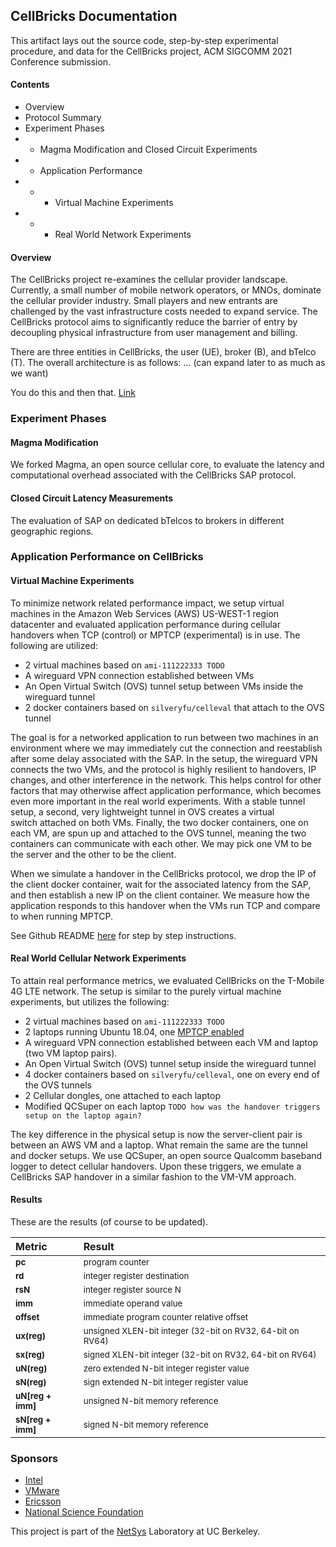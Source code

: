 ## CellBricks Documentation

This artifact lays out the source code, step-by-step experimental procedure, 
and data for the CellBricks project, ACM SIGCOMM 2021 Conference submission.

#### Contents

- Overview
- Protocol Summary
- Experiment Phases
- - Magma Modification and Closed Circuit Experiments
- - Application Performance
- - - Virtual Machine Experiments
- - - Real World Network Experiments


#### Overview

The CellBricks project re-examines the cellular provider landscape. Currently, a small number of 
mobile network operators, or MNOs, dominate the cellular provider industry. Small players and new 
entrants are challenged by the vast infrastructure costs needed to expand service. The CellBricks 
protocol aims to significantly reduce the barrier of entry by decoupling physical infrastructure 
from user management and billing.

There are three entities in CellBricks, the user (UE), broker (B), and bTelco (T). The overall 
architecture is as follows: ... (can expand later to as much as we want)

You do this and then that. [Link](/artifact1/subpage)

### Experiment Phases

#### Magma Modification

We forked Magma, an open source cellular core, to evaluate the latency and 
computational overhead associated with the CellBricks SAP protocol.

#### Closed Circuit Latency Measurements

The evaluation of SAP on dedicated bTelcos to brokers in different geographic regions.

### Application Performance on CellBricks

#### Virtual Machine Experiments

To minimize network related performance impact, we setup virtual machines in the Amazon Web Services
(AWS) US-WEST-1 region datacenter and evaluated application performance during cellular handovers 
when TCP (control) or MPTCP (experimental) is in use. The following are utilized:

- 2 virtual machines based on `ami-111222333 TODO`
- A wireguard VPN connection established between VMs
- An Open Virtual Switch (OVS) tunnel setup between VMs inside the wireguard tunnel
- 2 docker containers based on `silveryfu/celleval` that attach to the OVS tunnel

The goal is for a networked application to run between two machines in an environment where we 
may immediately cut the connection and reestablish after some delay associated with the SAP. In 
the setup, the wireguard VPN connects the two VMs, and the protocol is highly resilient to handovers, 
IP changes, and other interference in the network. This helps control for other factors that may 
otherwise affect application performance, which becomes even more important in the real world 
experiments. With a stable tunnel setup, a second, very lightweight tunnel in OVS creates a virtual  
switch attached on both VMs. Finally, the two docker containers, one on each VM, are spun up and 
attached to the OVS tunnel, meaning the two containers can communicate with each other. We may pick 
one VM to be the server and the other to be the client.

When we simulate a handover in the CellBricks protocol, we drop the IP of the client docker container, 
wait for the associated latency from the SAP, and then establish a new IP on the client container. We 
measure how the application responds to this handover when the VMs run TCP and compare to when running 
MPTCP.

See Github README [here](https://github.com/cellbricks/emulation/tree/master/ho_proxy) for step by step instructions.

#### Real World Cellular Network Experiments

To attain real performance metrics, we evaluated CellBricks on the T-Mobile 4G LTE network. The 
setup is similar to the purely virtual machine experiments, but utilizes the following:

- 2 virtual machines based on `ami-111222333 TODO`
- 2 laptops running Ubuntu 18.04, one [MPTCP enabled](https://multipath-tcp.org/pmwiki.php/Users/HowToInstallMPTCP?)
- A wireguard VPN connection established between each VM and laptop (two VM laptop pairs).
- An Open Virtual Switch (OVS) tunnel setup inside the wireguard tunnel
- 4 docker containers based on `silveryfu/celleval`, one on every end of the OVS tunnels
- 2 Cellular dongles, one attached to each laptop
- Modified QCSuper on each laptop `TODO how was the handover triggers setup on the laptop again?`

The key difference in the physical setup is now the server-client pair is between an AWS VM and a laptop. 
What remain the same are the tunnel and docker setups. We use QCSuper, an open source Qualcomm baseband 
logger to detect cellular handovers. Upon these triggers, we emulate a CellBricks SAP handover in a 
similar fashion to the VM-VM approach.

#### Results

These are the results (of course to be updated).


Metric | Result
:-- | :---
<sub><strong>pc</strong></sub>            | <sub>program counter</sub>
<sub><strong>rd</strong></sub>            | <sub>integer register destination</sub>
<sub><strong>rsN</strong></sub>           | <sub>integer register source N</sub>
<sub><strong>imm</strong></sub>           | <sub>immediate operand value</sub>
<sub><strong>offset</strong></sub>        | <sub>immediate program counter relative offset</sub>
<sub><strong>ux(reg)</strong></sub>       | <sub>unsigned XLEN-bit integer (32-bit on RV32, 64-bit on RV64)</sub>
<sub><strong>sx(reg)</strong></sub>       | <sub>signed XLEN-bit integer (32-bit on RV32, 64-bit on RV64)</sub>
<sub><strong>uN(reg)</strong></sub>       | <sub>zero extended N-bit integer register value</sub>
<sub><strong>sN(reg)</strong></sub>       | <sub>sign extended N-bit integer register value</sub>
<sub><strong>uN[reg + imm]</strong></sub> | <sub>unsigned N-bit memory reference</sub>
<sub><strong>sN[reg + imm]</strong></sub> | <sub>signed N-bit memory reference</sub>



### Sponsors

- [Intel](https://www.intel.com/)
- [VMware](https://www.vmware.com/)
- [Ericsson](https://www.ericsson.com/)
- [National Science Foundation](https://www.nsf.gov/)

This project is part of the [NetSys](https://netsys.cs.berkeley.edu) Laboratory at UC Berkeley.
